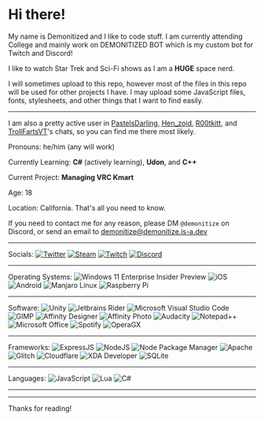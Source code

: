 # Hi there! #

My name is Demonitized and I like to code stuff. I am currently attending College and mainly work on DEMONITIZED BOT which is my custom bot for Twitch and Discord!

I like to watch Star Trek and Sci-Fi shows as I am a **HUGE** space nerd.

I will sometimes upload to this repo, however most of the files in this repo will be used for other projects I have. I may upload some JavaScript files, fonts, stylesheets, and other things that I want to find easily.

--- 

I am also a pretty active user in [PastelsDarling](https://twitch.tv/pastelsdarling), [Hen_zoid](https://twitch.tv/hen_zoid), [R00tkitt](https://twitch.tv/r00tkitt), and [TrollFartsVT](https://twitch.tv/trollfartsvt)'s chats, so you can find me there most likely.

Pronouns: he/him (any will work)

Currently Learning: **C#** (actively learning), **Udon**, and **C++**

Current Project: **Managing VRC Kmart**

Age: 18

Location: California. That's all you need to know.

If you need to contact me for any reason, please DM `@demonitize` on Discord, or send an email to [demonitize@demonitize.is-a.dev](mailto:demonitize@demonitize.is-a.dev)

---

Socials: 
[<img src="https://img.shields.io/badge/Twitter-1DA1F2?style=for-the-badge&logo=twitter&logoColor=white" alt="Twitter">](https://twitter.com/demonitized_boi)
[<img src="https://img.shields.io/badge/Steam-000000?style=for-the-badge&logo=steam&logoColor=white" alt="Steam">](https://steamcommunity.com/id/DEMONITIZEDBOI)
[<img src="https://img.shields.io/badge/Twitch-9146FF?style=for-the-badge&logo=twitch&logoColor=white" alt="Twitch">](https://twitch.tv/demonitized_boi)
[<img src="https://img.shields.io/badge/Discord-5865F2?style=for-the-badge&logo=discord&logoColor=white" alt="Discord">](https://discord.com/users/414602371621060629)

---

Operating Systems: 
<img src="https://img.shields.io/badge/Windows_11-0078d4?style=for-the-badge&logo=windows-11&logoColor=white" alt="Windows 11 Enterprise Insider Preview">
<img src="https://img.shields.io/badge/iOS-000000?style=for-the-badge&logo=ios&logoColor=white" alt="iOS">
<img src="https://img.shields.io/badge/Android-3DDC84?style=for-the-badge&logo=android&logoColor=white" alt="Android">
<img src="https://img.shields.io/badge/manjaro-35BF5C?style=for-the-badge&logo=manjaro&logoColor=white" alt="Manjaro Linux">
<img src="https://img.shields.io/badge/Raspberry%20Pi-A22846?style=for-the-badge&logo=Raspberry%20Pi&logoColor=white" alt="Raspberry Pi">

---

Software:
<img src="https://img.shields.io/badge/Unity-100000?style=for-the-badge&logo=unity&logoColor=white" alt="Unity">
<img src="https://img.shields.io/badge/Rider-000000?style=for-the-badge&logo=Rider&logoColor=white" alt="Jetbrains Rider">
<img src="https://img.shields.io/badge/Visual_Studio_Code-0078D4?style=for-the-badge&logo=visual%20studio%20code&logoColor=white" alt="Microsoft Visual Studio Code">
<img src="https://img.shields.io/badge/gimp-5C5543?style=for-the-badge&logo=gimp&logoColor=white" alt="GIMP">
<img src="https://img.shields.io/badge/affinity%20desginer-%231B72BE.svg?style=for-the-badge&logo=affinity-designer&logoColor=white" alt="Affinity Designer">
<img src="https://img.shields.io/badge/affinity%20photo-%237E4DD2.svg?style=for-the-badge&logo=affinity-photo&logoColor=white" alt="Affinity Photo">
<img src="https://img.shields.io/badge/Audacity-0000CC?style=for-the-badge&logo=audacity&logoColor=white" alt="Audacity">
<img src="https://img.shields.io/badge/Notepad++-90E59A.svg?style=for-the-badge&logo=notepad%2B%2B&logoColor=black" alt="Notepad++">
<img src="https://img.shields.io/badge/Microsoft_Office-D83B01?style=for-the-badge&logo=microsoft-office&logoColor=white" alt="Microsoft Office">
<img src="https://img.shields.io/badge/Spotify-1ED760?&style=for-the-badge&logo=spotify&logoColor=white" alt="Spotify">
<img src="https://img.shields.io/badge/Opera-FF1B2D?style=for-the-badge&logo=Opera&logoColor=white" alt="OperaGX">

---

Frameworks: 
<img src="https://img.shields.io/badge/Express.js-000000?style=for-the-badge&logo=express&logoColor=white" alt="ExpressJS">
<img src="https://img.shields.io/badge/Node.js-339933?style=for-the-badge&logo=nodedotjs&logoColor=white" alt="NodeJS">
<img src="https://img.shields.io/badge/npm-CB3837?style=for-the-badge&logo=npm&logoColor=white" alt="Node Package Manager">
<img src="https://img.shields.io/badge/Apache-D22128?style=for-the-badge&logo=Apache&logoColor=white" alt="Apache">
<img src="https://img.shields.io/badge/Glitch-2800ff?style=for-the-badge&logo=glitch&logoColor=white" alt="Glitch">
<img src="https://img.shields.io/badge/Cloudflare-F38020?style=for-the-badge&logo=Cloudflare&logoColor=white" alt="Cloudflare">
<img src="https://img.shields.io/badge/xda%20developers-2DAAE9?style=for-the-badge&logo=xda-developers&logoColor=white" alt="XDA Developer">
<img src="https://img.shields.io/badge/SQLite-07405E?style=for-the-badge&logo=sqlite&logoColor=white" alt="SQLite">

---

Languages: 
<img src="https://img.shields.io/badge/JavaScript-323330?style=for-the-badge&logo=javascript&logoColor=F7DF1E" alt="JavaScript">
<img src="https://img.shields.io/badge/Lua-2C2D72?style=for-the-badge&logo=lua&logoColor=white" alt="Lua">
<img src="https://img.shields.io/badge/C%23-239120?style=for-the-badge&logo=c-sharp&logoColor=white" alt="C#">

---

<!-- [Send me tips/donations here](https://cash.app/$demonitizedboi) This no longer works :(-->


---
Thanks for reading!
